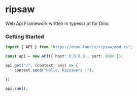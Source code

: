 # ripsaw
Web Api Framework written in typescript for Dino

### Getting Started 

```typescript
import { API } from "https://deno.land/x/ripsaw/mod.ts";

const api = new API({ host:'0.0.0.0', port: 8080 });

api.get("/", (context: any) => {
    context.send("Hello, Ripsawers !");

})

api.run();
```




